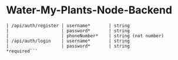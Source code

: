 # Water-My-Plants-Node-Backend

```| Endpoint           | propertyName    | propertyType           
| /api/auth/register | username*       | string
|                    | password*       | string
|                    | phoneNumber*    | string (not number)
| /api/auth/login    | username*       | string
|                    | password*       | string
*required```